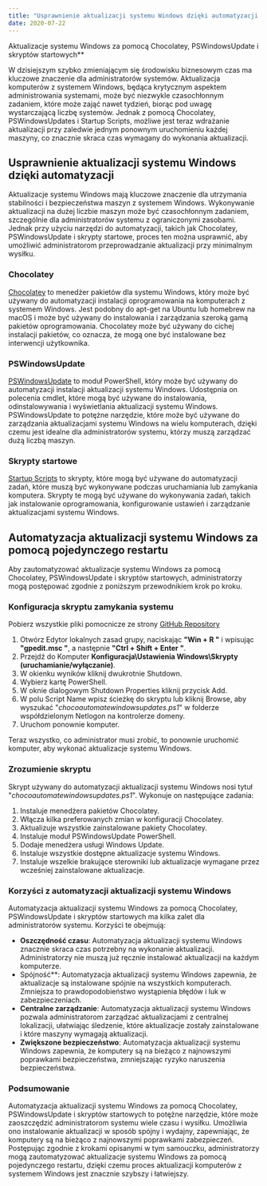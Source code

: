 ```yaml
---
title: "Usprawnienie aktualizacji systemu Windows dzięki automatyzacji przy użyciu Chocolatey, PSWindowsUpdate i skryptów startowych"
date: 2020-07-22
---
```

 Aktualizacje systemu Windows za pomocą Chocolatey, PSWindowsUpdate i skryptów startowych**

W dzisiejszym szybko zmieniającym się środowisku biznesowym czas ma kluczowe znaczenie dla administratorów systemów. Aktualizacja komputerów z systemem Windows, będąca krytycznym aspektem administrowania systemami, może być niezwykle czasochłonnym zadaniem, które może zająć nawet tydzień, biorąc pod uwagę wystarczającą liczbę systemów. Jednak z pomocą Chocolatey, PSWindowsUpdates i Startup Scripts, możliwe jest teraz wdrażanie aktualizacji przy zaledwie jednym ponownym uruchomieniu każdej maszyny, co znacznie skraca czas wymagany do wykonania aktualizacji.

## Usprawnienie aktualizacji systemu Windows dzięki automatyzacji

Aktualizacje systemu Windows mają kluczowe znaczenie dla utrzymania stabilności i bezpieczeństwa maszyn z systemem Windows. Wykonywanie aktualizacji na dużej liczbie maszyn może być czasochłonnym zadaniem, szczególnie dla administratorów systemu z ograniczonymi zasobami. Jednak przy użyciu narzędzi do automatyzacji, takich jak Chocolatey, PSWindowsUpdate i skrypty startowe, proces ten można usprawnić, aby umożliwić administratorom przeprowadzanie aktualizacji przy minimalnym wysiłku.

### Chocolatey

[Chocolatey](https://chocolatey.org/) to menedżer pakietów dla systemu Windows, który może być używany do automatyzacji instalacji oprogramowania na komputerach z systemem Windows. Jest podobny do apt-get na Ubuntu lub homebrew na macOS i może być używany do instalowania i zarządzania szeroką gamą pakietów oprogramowania. Chocolatey może być używany do cichej instalacji pakietów, co oznacza, że mogą one być instalowane bez interwencji użytkownika.

### PSWindowsUpdate

[PSWindowsUpdate](https://www.powershellgallery.com/packages/PSWindowsUpdate/2.0.0.4) to moduł PowerShell, który może być używany do automatyzacji instalacji aktualizacji systemu Windows. Udostępnia on polecenia cmdlet, które mogą być używane do instalowania, odinstalowywania i wyświetlania aktualizacji systemu Windows. PSWindowsUpdate to potężne narzędzie, które może być używane do zarządzania aktualizacjami systemu Windows na wielu komputerach, dzięki czemu jest idealne dla administratorów systemu, którzy muszą zarządzać dużą liczbą maszyn.

### Skrypty startowe

[Startup Scripts](https://docs.microsoft.com/en-us/previous-versions/windows/it-pro/windows-server-2012-R2-and-2012/dn789190(v=ws.11)) to skrypty, które mogą być używane do automatyzacji zadań, które muszą być wykonywane podczas uruchamiania lub zamykania komputera. Skrypty te mogą być używane do wykonywania zadań, takich jak instalowanie oprogramowania, konfigurowanie ustawień i zarządzanie aktualizacjami systemu Windows.

## Automatyzacja aktualizacji systemu Windows za pomocą pojedynczego restartu

Aby zautomatyzować aktualizacje systemu Windows za pomocą Chocolatey, PSWindowsUpdate i skryptów startowych, administratorzy mogą postępować zgodnie z poniższym przewodnikiem krok po kroku.

### Konfiguracja skryptu zamykania systemu
Pobierz wszystkie pliki pomocnicze ze strony [GitHub Repository](https://github.com/simeononsecurity/ChocoAutomateWindowsUpdates)

1. Otwórz Edytor lokalnych zasad grupy, naciskając **"Win + R "** i wpisując **"gpedit.msc "**, a następnie **"Ctrl + Shift + Enter "**.
2. Przejdź do Komputer **Konfiguracja\Ustawienia Windows\Skrypty (uruchamianie/wyłączanie)**.
3. W okienku wyników kliknij dwukrotnie Shutdown.
4. Wybierz kartę PowerShell.
5. W oknie dialogowym Shutdown Properties kliknij przycisk Add.
6. W polu Script Name wpisz ścieżkę do skryptu lub kliknij Browse, aby wyszukać "*chocoautomatewindowsupdates.ps1*" w folderze współdzielonym Netlogon na kontrolerze domeny.
7. Uruchom ponownie komputer.

Teraz wszystko, co administrator musi zrobić, to ponownie uruchomić komputer, aby wykonać aktualizacje systemu Windows.

### Zrozumienie skryptu

Skrypt używany do automatyzacji aktualizacji systemu Windows nosi tytuł "*chocoautomatewindowsupdates.ps1*". Wykonuje on następujące zadania:

1. Instaluje menedżera pakietów Chocolatey.
2. Włącza kilka preferowanych zmian w konfiguracji Chocolatey.
3. Aktualizuje wszystkie zainstalowane pakiety Chocolatey.
4. Instaluje moduł PSWindowsUpdate PowerShell.
5. Dodaje menedżera usługi Windows Update.
6. Instaluje wszystkie dostępne aktualizacje systemu Windows.
7. Instaluje wszelkie brakujące sterowniki lub aktualizacje wymagane przez wcześniej zainstalowane aktualizacje.

### Korzyści z automatyzacji aktualizacji systemu Windows

Automatyzacja aktualizacji systemu Windows za pomocą Chocolatey, PSWindowsUpdate i skryptów startowych ma kilka zalet dla administratorów systemu. Korzyści te obejmują:

- **Oszczędność czasu**: Automatyzacja aktualizacji systemu Windows znacznie skraca czas potrzebny na wykonanie aktualizacji. Administratorzy nie muszą już ręcznie instalować aktualizacji na każdym komputerze.
- Spójność**: Automatyzacja aktualizacji systemu Windows zapewnia, że aktualizacje są instalowane spójnie na wszystkich komputerach. Zmniejsza to prawdopodobieństwo wystąpienia błędów i luk w zabezpieczeniach.
- **Centralne zarządzanie**: Automatyzacja aktualizacji systemu Windows pozwala administratorom zarządzać aktualizacjami z centralnej lokalizacji, ułatwiając śledzenie, które aktualizacje zostały zainstalowane i które maszyny wymagają aktualizacji.
- **Zwiększone bezpieczeństwo**: Automatyzacja aktualizacji systemu Windows zapewnia, że komputery są na bieżąco z najnowszymi poprawkami bezpieczeństwa, zmniejszając ryzyko naruszenia bezpieczeństwa.

### Podsumowanie

Automatyzacja aktualizacji systemu Windows za pomocą Chocolatey, PSWindowsUpdate i skryptów startowych to potężne narzędzie, które może zaoszczędzić administratorom systemu wiele czasu i wysiłku. Umożliwia ono instalowanie aktualizacji w sposób spójny i wydajny, zapewniając, że komputery są na bieżąco z najnowszymi poprawkami zabezpieczeń. Postępując zgodnie z krokami opisanymi w tym samouczku, administratorzy mogą zautomatyzować aktualizacje systemu Windows za pomocą pojedynczego restartu, dzięki czemu proces aktualizacji komputerów z systemem Windows jest znacznie szybszy i łatwiejszy.
